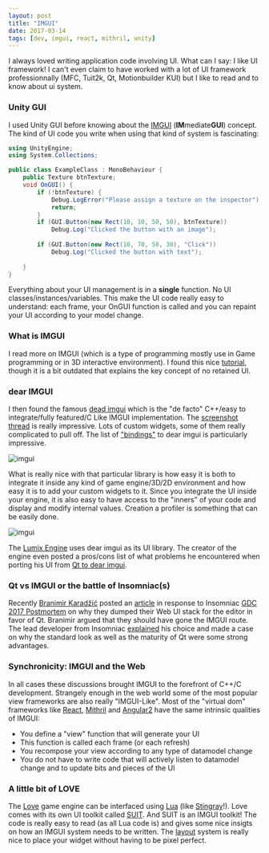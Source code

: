 ```yaml
---
layout: post
title: "IMGUI"
date: 2017-03-14
tags: [dev, imgui, react, mithril, unity]
---
```


I always loved writing application code involving UI. What can I say: I like UI framework! I can't even claim to have worked with a lot of UI framework professionnally (MFC, Tuit2k, Qt, Motionbuilder KUI) but I like to read and to know about ui system.

### Unity GUI
I used Unity GUI before knowing about the [IMGUI](https://mollyrocket.com/861) (**IM**mediate**GUI**) concept. The kind of UI code you write when using that kind of system is fascinating:
 
 ```cs
 using UnityEngine;
 using System.Collections;
 
 public class ExampleClass : MonoBehaviour {
     public Texture btnTexture;
     void OnGUI() {
         if (!btnTexture) {
             Debug.LogError("Please assign a texture on the inspector");
             return;
         }
         if (GUI.Button(new Rect(10, 10, 50, 50), btnTexture))
             Debug.Log("Clicked the button with an image");
         
         if (GUI.Button(new Rect(10, 70, 50, 30), "Click"))
             Debug.Log("Clicked the button with text");
         
     }
 }
 ```
 
Everything about your UI management is in a **single** function. No UI classes/instances/variables. This make the UI code really easy to understand: each frame, your OnGUI function is called and you can repaint your UI according to your model change.

### What is IMGUI
I read more on IMGUI (which is a type of programming mostly use in Game programming or in 3D interactive environment). I found this nice [tutorial](http://sol.gfxile.net/imgui/), though it is a bit outdated that explains the key concept of no retained UI. 

### dear IMGUI
I then found the famous [dead imgui](https://github.com/ocornut/imgui) which is the "de facto" C++/easy to integrate/fully featured/C Like IMGUI implementation. The [screenshot thread](https://github.com/ocornut/imgui/issues/123) is really impressive. Lots of custom widgets, some of them really complicated to pull off. The list of ["bindings"](https://github.com/ocornut/imgui/wiki/Links) to dear imgui is particularly impressive. 
 
![imgui](https://cloud.githubusercontent.com/assets/8225057/6390875/32302d92-bda8-11e4-8b92-06acb04c47fb.png)
  
What is really nice with that particular library is how easy it is both to integrate it inside any kind of game engine/3D/2D environment and how easy it is to add your custom widgets to it. Since you integrate the UI inside your engine, it is also easy to have access to the "inners" of your code and display and modify internal values. Creation a profiler is something that can be easily done.
 
![imgui](https://cloud.githubusercontent.com/assets/8225057/6390795/47b3521c-bda7-11e4-84f4-b94467733777.png)
 
The [Lumix Engine](https://github.com/nem0/LumixEngine) uses dear imgui as its UI library. The creator of the engine even posted a pros/cons list of what problems he encountered when porting his UI from [Qt to dear imgui](https://github.com/ocornut/imgui/issues/123#issuecomment-142700775).

### Qt vs IMGUI or the battle of Insomniac(s) 
Recently [Branimir Karadžić](https://github.com/bkaradzic) posted an [article](https://gist.github.com/bkaradzic/853fd21a15542e0ec96f7268150f1b62) in response to Insomniac [GDC 2017 Postmortem](https://deplinenoise.wordpress.com/2017/03/03/slides-insomniacs-web-tools-postmortem/) on why they dumped their Web UI stack for the editor in favor of Qt. Branimir argued that they should have gone the IMGUI route. The lead developer from Insomniac [explained](https://deplinenoise.wordpress.com/2017/03/05/why-qt-and-not-imgui/) his choice and made a case on why the standard look as well as the maturity of Qt were some strong advantages.

### Synchronicity: IMGUI and the Web
In all cases these discussions brought IMGUI to the forefront of C++/C development. Strangely enough in the web world some of the most popular view frameworks are also really "IMGUI-Like". Most of the "virtual dom" frameworks like [React](https://facebook.github.io/react/), [Mithril](http://mithril.js.org/) and [Angular2](https://angular.io/) have the same intrinsic qualities of IMGUI:

- You define a "view" function that will generate your UI
- This function is called each frame (or each refresh)
- You recompose your view according to any type of datamodel change
- You do not have to write code that will actively listen to datamodel change and to update bits and pieces of the UI
 
### A little bit of LOVE
 The [Love](https://love2d.org/) game engine can be interfaced using [Lua](https://www.lua.org/) (like [Stingray](http://www.autodesk.com/products/stingray/overview)!). Love comes with its own UI toolkit called [SUIT](https://github.com/vrld/SUIT). And SUIT is an IMGUI toolkit! The code is really easy to read (as all Lua code is) and gives some nice insigts on how an IMGUI system needs to be written. The [layout](http://suit.readthedocs.io/en/latest/layout.html) system is really nice to place your widget without having to be pixel perfect.   